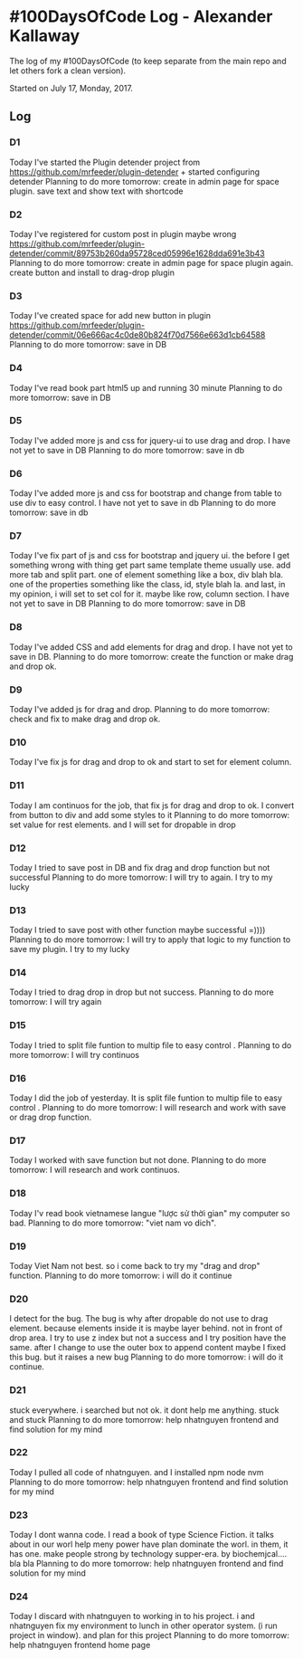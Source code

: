 # #100DaysOfCode Log - Alexander Kallaway
The log of my #100DaysOfCode (to keep separate from the main repo and let others fork a clean version).

Started on July 17, Monday, 2017.

## Log

### D1
Today I've started the Plugin detender project from https://github.com/mrfeeder/plugin-detender + started configuring detender
Planning to do more tomorrow: create in admin page for space plugin. save text and show text with shortcode

### D2
Today I've registered for custom post in plugin maybe wrong https://github.com/mrfeeder/plugin-detender/commit/89753b260da95728ced05996e1628dda691e3b43
Planning to do more tomorrow: create in admin page for space plugin again. create button and install to drag-drop plugin

### D3
Today I've created space for add new button in plugin  https://github.com/mrfeeder/plugin-detender/commit/06e666ac4c0de80b824f70d7566e663d1cb64588
Planning to do more tomorrow: save in DB

### D4
Today I've read book part html5 up and running 30 minute
Planning to do more tomorrow: save in DB

### D5
Today I've added more js and css for jquery-ui to use drag and drop. I have not yet to save in DB
Planning to do more tomorrow: save in db

### D6
Today I've added more js and css for bootstrap and change from table to use div to easy control. I have not yet to save in db
Planning to do more tomorrow: save in db


### D7
Today I've fix part of js and css for bootstrap and jquery ui. the before I get something wrong with thing get part same template theme usually use. add more tab and split part. one of element something like a box, div blah bla. one of the properties something like the class, id, style blah la. and last, in my opinion, i will set to set col for it. maybe like row, column section. I have not yet to save in DB
Planning to do more tomorrow: save in DB


### D8
Today I've added CSS and add elements for drag and drop. I have not yet to save in DB.
Planning to do more tomorrow: create the function or make drag and drop ok.

### D9
Today I've added js for drag and drop.
Planning to do more tomorrow: check and fix to make drag and drop ok.

### D10
Today I've fix js for drag and drop to ok and start to set for element column.

### D11
Today I am continuos for the job, that fix js for drag and drop to ok. I convert from button to div and add some styles to it
Planning to do more tomorrow: set value for rest elements. and I will set for dropable in drop

### D12
Today I tried to save post in DB and fix drag and drop function but not successful
Planning to do more tomorrow: I will try to again. I try to my lucky

### D13
Today I tried to save post with other function maybe successful =))))
Planning to do more tomorrow: I will try to apply that logic to my function to save my plugin. I try to my lucky

### D14
Today I tried to drag drop in drop but not success.
Planning to do more tomorrow: I will try again


### D15
Today I tried to split file funtion to multip file to easy control .
Planning to do more tomorrow: I will try continuos

### D16
Today I did the job of yesterday. It is split file funtion to multip file to easy control .
Planning to do more tomorrow: I will research and work with save or drag drop function.

### D17
Today I worked with save function but not done.
Planning to do more tomorrow: I will research and work continuos.

### D18
Today I'v read book vietnamese langue "lược sử thời gian" my computer so bad.
Planning to do more tomorrow: "viet nam vo dich".

### D19
Today Viet Nam not best. so i come back to try my "drag and drop" function.
Planning to do more tomorrow: i will do it continue

### D20
I detect for the bug. The bug is why after dropable do not use to drag element. because elements inside it is maybe layer behind. not in front of drop area.  I try to use z index but not a success and I try position have the same.
after I change to use the outer box to append content maybe I fixed this bug. but it raises a new bug
Planning to do more tomorrow: i will do it continue.


### D21
stuck everywhere. i searched but not ok. it dont help me anything. stuck and stuck
Planning to do more tomorrow: help nhatnguyen frontend and find solution for my mind


### D22
Today I pulled all code of nhatnguyen. and I installed npm node nvm
Planning to do more tomorrow: help nhatnguyen frontend and find solution for my mind


### D23
Today I dont wanna code. I read a book of type Science Fiction. it talks about in our worl help meny power have plan dominate the worl. in them, it has one. make people strong by technology supper-era. by biochemjcal.... bla bla
Planning to do more tomorrow: help nhatnguyen frontend and find solution for my mind


### D24
Today I discard with nhatnguyen to working in to his project. i and nhatnguyen fix my environment to lunch in other operator system. (i run project in window). and plan for this project
Planning to do more tomorrow: help nhatnguyen frontend home page
